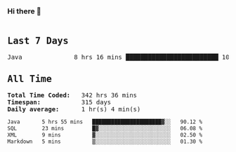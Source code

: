 ### Hi there 👋

<!--WakaTime-Start-->
<pre><h2>Last 7 Days</h2>Java              8 hrs 16 mins █████████████████████████ 100.00 %</br><h2>All Time</h2><strong>Total Time Coded:   </strong>342 hrs 36 mins</br><strong>Timespan:           </strong>315 days</br><strong>Daily average:      </strong>1 hr(s) 4 min(s)</pre>
<!--WakaTime-End-->

<!--START_SECTION:waka-->

```txt
Java       5 hrs 55 mins   ██████████████████████▓░░   90.12 %
SQL        23 mins         █▓░░░░░░░░░░░░░░░░░░░░░░░   06.08 %
XML        9 mins          ▓░░░░░░░░░░░░░░░░░░░░░░░░   02.50 %
Markdown   5 mins          ▒░░░░░░░░░░░░░░░░░░░░░░░░   01.30 %
```

<!--END_SECTION:waka-->

 <!-- waka-box start -->
 <!-- waka-box end -->

